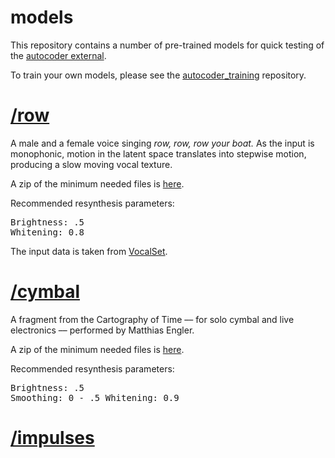 # models

This repository contains a number of pre-trained models for quick testing of the [autocoder external](https://github.com/franzson/autocoder_external).

To train your own models, please see the [autocoder_training](https://github.com/franzson/autocoder_training) repository.

# [/row]()

A male and a female voice singing *row, row, row your boat.*
As the input is monophonic, motion in the latent space translates into stepwise motion, producing a slow moving vocal texture.

A zip of the minimum needed files is [here]().

Recommended resynthesis parameters:<br>
    <pre>Brightness: .5
    Whitening: 0.8</pre>

The input data is taken from [VocalSet](https://zenodo.org/record/1203819).

# [/cymbal]()

A fragment from the Cartography of Time –– for solo cymbal and live electronics –– performed by Matthias Engler.

A zip of the minimum needed files is [here]().

Recommended resynthesis parameters:<br>
    <pre>Brightness: .5
    Smoothing: 0 - .5
    Whitening: 0.9</pre>
  
# [/impulses]()

